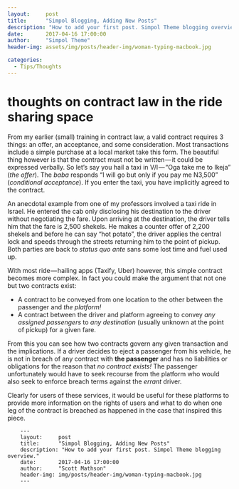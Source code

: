 ```yaml
---
layout:     post
title:      "Simpol Blogging, Adding New Posts"
description: "How to add your first post. Simpol Theme blogging overview."
date:       2017-04-16 17:00:00
author:     "Simpol Theme"
header-img: assets/img/posts/header-img/woman-typing-macbook.jpg

categories:
  - Tips/Thoughts
---
```


# thoughts on contract law in the ride sharing space

From my earlier (small) training in contract law, a valid contract requires 3 things: an offer, an acceptance, and some consideration. Most transactions include a simple purchase at a local market take this form. The beautiful thing however is that the contract must not be written — it could be expressed verbally. So let’s say you hail a taxi in V/I — “Oga take me to Ikeja” (*the offer*). The *baba* responds “I will go but only if you pay me N3,500” (*conditional acceptance*). If you enter the taxi, you have implicitly agreed to the contract.

An anecdotal example from one of my professors involved a taxi ride in Israel. He entered the cab only disclosing his destination to the driver without negotiating the fare. Upon arriving at the destination, the driver tells him that the fare is 2,500 shekels. He makes a counter offer of 2,200 shekels and before he can say “hot potato”, the driver applies the central lock and speeds through the streets returning him to the point of pickup. Both parties are back to *status quo ante* sans some lost time and fuel used up.

With most ride — hailing apps (Taxify, Uber) however, this simple contract becomes more complex. In fact you could make the argument that not one but two contracts exist:

- A contract to be conveyed from one location to the other between the passenger and *the platform!*
- A contract between the driver and platform agreeing to convey *any assigned passengers* to *any destination* (usually unknown at the point of pickup) for a given fare.

From this you can see how two contracts govern any given transaction and the implications. If a driver decides to eject a passenger from his vehicle, he is not in breach of any contract with **the passenger** and has no liabilities or obligations for the reason that *no contract exists!* The passenger unfortunately would have to seek recourse from the platform who would also seek to enforce breach terms against the *errant* driver.

Clearly for users of these services, it would be useful for these platforms to provide more information on the rights of users and what to do when one leg of the contract is breached as happened in the case that inspired this piece.


```
	---
	layout:     post
	title:      "Simpol Blogging, Adding New Posts"
	description: "How to add your first post. Simpol Theme blogging overview."
	date:       2017-04-16 17:00:00
	author:     "Scott Mathson"
	header-img: img/posts/header-img/woman-typing-macbook.jpg
	---
```
